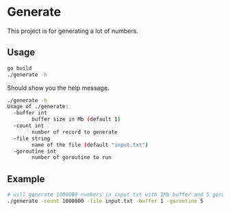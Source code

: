 # Generate

This project is for generating a lot of numbers.

## Usage

```bash
go build
./generate -h
```

Should show you the help message.

```bash
./generate -h
Usage of ./generate:
  -buffer int
        buffer size in Mb (default 1)
  -count int
        number of record to generate
  -file string
        name of the file (default "input.txt")
  -goroutine int
        number of goroutine to run
```

## Example

```bash
# will generate 1000000 numbers in input.txt with 1Mb buffer and 5 goroutine
./generate -count 1000000 -file input.txt -buffer 1 -goroutine 5
```

